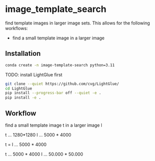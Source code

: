 # image_template_search
find template images in larger image sets. This allows for the following workflows:

- find a small template image in a larger image



## Installation
```bash
conda create -n image-template-search python=3.11
```

TODO: install LightGlue first

```bash
git clone --quiet https://github.com/cvg/LightGlue/
cd LightGlue
pip install --progress-bar off --quiet -e .
pip install -e .
```


## Workflow
find a small template image t in a larger image l

t ... 1280*1280
l ... 5000 * 4000


t = l ... 5000 * 4000

t ... 5000 * 4000
l ... 50.000 * 50.000